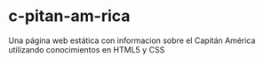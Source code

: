 # c-pitan-am-rica
Una página web estática con informacion sobre el Capitán América utilizando conocimientos en HTML5 y CSS
